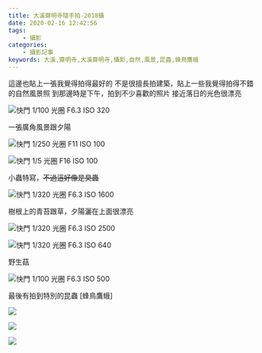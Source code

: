```yaml
---
title: 大溪齋明寺隨手拍-2018攝
date: 2020-02-16 12:42:56
tags:
    - 攝影
categories:
    - 攝影記事
keywords: 大溪,齋明寺,大溪齋明寺,攝影,自然,風景,昆蟲,蜂鳥鷹蛾
---
```


這邊也貼上一張我覺得拍得最好的
不是很擅長拍建築，貼上一些我覺得拍得不錯的自然風景照
到那邊時是下午，拍到不少喜歡的照片
接近落日的光色很漂亮

![快門 1/100 光圈 F6.3 ISO 320](https://res.cloudinary.com/akizukineko/image/upload/q_auto:best/v1581828986/2020/02/zhaiming-temple-2018/IMG_1650_hfd7fi.jpg)

<!-- more -->

一張廣角風景跟夕陽

![快門 1/250 光圈 F11 ISO 100](https://res.cloudinary.com/akizukineko/image/upload/q_auto:best/v1581829014/2020/02/zhaiming-temple-2018/IMG_1623_b0wngs.jpg)

![快門 1/5 光圈 F16 ISO 100](https://res.cloudinary.com/akizukineko/image/upload/q_auto:best/v1581829025/2020/02/zhaiming-temple-2018/IMG_1742_wdepf9.jpg)

小蟲特寫，~~不過這好像是臭蟲~~

![快門 1/320 光圈 F6.3 ISO 1600](https://res.cloudinary.com/akizukineko/image/upload/q_auto:best/v1581829025/2020/02/zhaiming-temple-2018/IMG_1639_rwiuyv.jpg)

樹根上的青苔跟草，夕陽灑在上面很漂亮

![快門 1/320 光圈 F6.3 ISO 2500](https://res.cloudinary.com/akizukineko/image/upload/q_auto:best/v1581829021/2020/02/zhaiming-temple-2018/IMG_1643_thgfwe.jpg)


![快門 1/320 光圈 F6.3 ISO 640](https://res.cloudinary.com/akizukineko/image/upload/q_auto:best/v1581829015/2020/02/zhaiming-temple-2018/IMG_1645_bhhlk5.jpg)

野生菇

![快門 1/100 光圈 F6.3 ISO 500](https://res.cloudinary.com/akizukineko/image/upload/q_auto:best/v1581828991/2020/02/zhaiming-temple-2018/IMG_1649_g93u2q.jpg)

最後有拍到特別的昆蟲 [蜂鳥鷹蛾]

![](https://res.cloudinary.com/akizukineko/image/upload/q_auto:best/v1581828984/2020/02/zhaiming-temple-2018/IMG_1657_nortcu.jpg)

![](https://res.cloudinary.com/akizukineko/image/upload/q_auto:best/v1581828978/2020/02/zhaiming-temple-2018/IMG_1658_wu3nko.jpg)

![](https://res.cloudinary.com/akizukineko/image/upload/q_auto:best/v1581829015/2020/02/zhaiming-temple-2018/IMG_1661_kjxqz5.jpg)